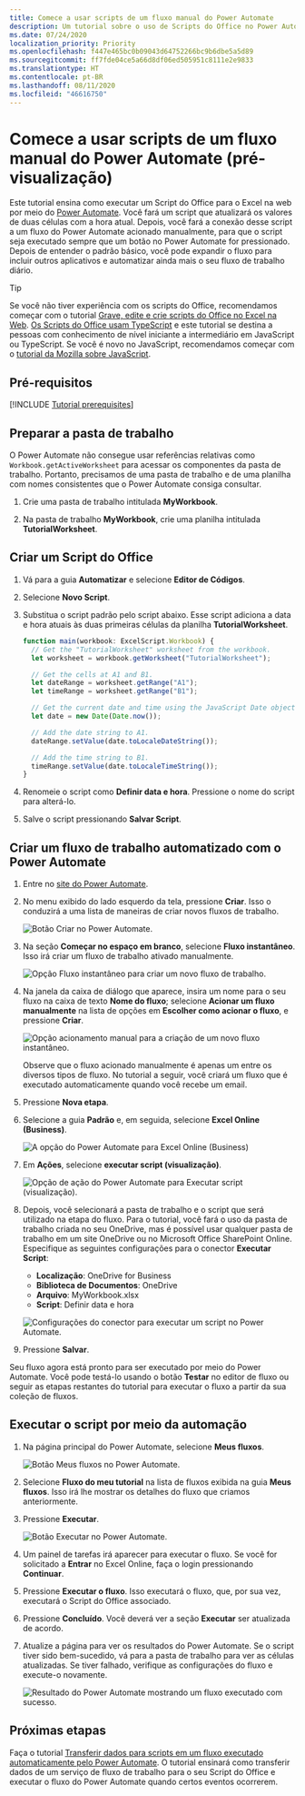 ```yaml
---
title: Comece a usar scripts de um fluxo manual do Power Automate
description: Um tutorial sobre o uso de Scripts do Office no Power Automate por meio de um acionamento manual.
ms.date: 07/24/2020
localization_priority: Priority
ms.openlocfilehash: f447e465bc0b09043d64752266bc9b6dbe5a5d89
ms.sourcegitcommit: ff7fde04ce5a66d8df06ed505951c8111e2e9833
ms.translationtype: HT
ms.contentlocale: pt-BR
ms.lasthandoff: 08/11/2020
ms.locfileid: "46616750"
---
```

# <a name="call-scripts-from-a-manual-power-automate-flow-preview"></a>Comece a usar scripts de um fluxo manual do Power Automate (pré-visualização)

Este tutorial ensina como executar um Script do Office para o Excel na web por meio do [Power Automate](https://flow.microsoft.com). Você fará um script que atualizará os valores de duas células com a hora atual. Depois, você fará a conexão desse script a um fluxo do Power Automate acionado manualmente, para que o script seja executado sempre que um botão no Power Automate for pressionado. Depois de entender o padrão básico, você pode expandir o fluxo para incluir outros aplicativos e automatizar ainda mais o seu fluxo de trabalho diário.

> [!TIP]
> Se você não tiver experiência com os scripts do Office, recomendamos começar com o tutorial [Grave, edite e crie scripts do Office no Excel na Web](excel-tutorial.md). [Os Scripts do Office usam TypeScript](../overview/code-editor-environment.md) e este tutorial se destina a pessoas com conhecimento de nível iniciante a intermediário em JavaScript ou TypeScript. Se você é novo no JavaScript, recomendamos começar com o [tutorial da Mozilla sobre JavaScript](https://developer.mozilla.org/docs/Web/JavaScript/Guide/Introduction).

## <a name="prerequisites"></a>Pré-requisitos

[!INCLUDE [Tutorial prerequisites](../includes/power-automate-tutorial-prerequisites.md)]

## <a name="prepare-the-workbook"></a>Preparar a pasta de trabalho

O Power Automate não consegue usar referências relativas como `Workbook.getActiveWorksheet` para acessar os componentes da pasta de trabalho. Portanto, precisamos de uma pasta de trabalho e de uma planilha com nomes consistentes que o Power Automate consiga consultar.

1. Crie uma pasta de trabalho intitulada **MyWorkbook**.

2. Na pasta de trabalho **MyWorkbook**, crie uma planilha intitulada **TutorialWorksheet**.

## <a name="create-an-office-script"></a>Criar um Script do Office

1. Vá para a guia **Automatizar** e selecione **Editor de Códigos**.

2. Selecione **Novo Script**.

3. Substitua o script padrão pelo script abaixo. Esse script adiciona a data e hora atuais às duas primeiras células da planilha **TutorialWorksheet**.

    ```TypeScript
    function main(workbook: ExcelScript.Workbook) {
      // Get the "TutorialWorksheet" worksheet from the workbook.
      let worksheet = workbook.getWorksheet("TutorialWorksheet");

      // Get the cells at A1 and B1.
      let dateRange = worksheet.getRange("A1");
      let timeRange = worksheet.getRange("B1");

      // Get the current date and time using the JavaScript Date object.
      let date = new Date(Date.now());

      // Add the date string to A1.
      dateRange.setValue(date.toLocaleDateString());

      // Add the time string to B1.
      timeRange.setValue(date.toLocaleTimeString());
    }
    ```

4. Renomeie o script como **Definir data e hora**. Pressione o nome do script para alterá-lo.

5. Salve o script pressionando **Salvar Script**.

## <a name="create-an-automated-workflow-with-power-automate"></a>Criar um fluxo de trabalho automatizado com o Power Automate

1. Entre no [site do Power Automate](https://flow.microsoft.com).

2. No menu exibido do lado esquerdo da tela, pressione **Criar**. Isso o conduzirá a uma lista de maneiras de criar novos fluxos de trabalho.

    ![Botão Criar no Power Automate.](../images/power-automate-tutorial-1.png)

3. Na seção **Começar no espaço em branco**, selecione **Fluxo instantâneo**. Isso irá criar um fluxo de trabalho ativado manualmente.

    ![Opção Fluxo instantâneo para criar um novo fluxo de trabalho.](../images/power-automate-tutorial-2.png)

4. Na janela da caixa de diálogo que aparece, insira um nome para o seu fluxo na caixa de texto **Nome do fluxo**; selecione **Acionar um fluxo manualmente** na lista de opções em **Escolher como acionar o fluxo**, e pressione **Criar**.

    ![Opção acionamento manual para a criação de um novo fluxo instantâneo.](../images/power-automate-tutorial-3.png)

    Observe que o fluxo acionado manualmente é apenas um entre os diversos tipos de fluxo. No tutorial a seguir, você criará um fluxo que é executado automaticamente quando você recebe um email.

5. Pressione **Nova etapa**.

6. Selecione a guia **Padrão** e, em seguida, selecione **Excel Online (Business)**.

    ![A opção do Power Automate para Excel Online (Business)](../images/power-automate-tutorial-4.png)

7. Em **Ações**, selecione **executar script (visualização)**.

    ![Opção de ação do Power Automate para Executar script (visualização).](../images/power-automate-tutorial-5.png)

8. Depois, você selecionará a pasta de trabalho e o script que será utilizado na etapa do fluxo. Para o tutorial, você fará o uso da pasta de trabalho criada no seu OneDrive, mas é possível usar qualquer pasta de trabalho em um site OneDrive ou no Microsoft Office SharePoint Online. Especifique as seguintes configurações para o conector **Executar Script**:

    - **Localização**: OneDrive for Business
    - **Biblioteca de Documentos**: OneDrive
    - **Arquivo**: MyWorkbook.xlsx
    - **Script**: Definir data e hora

    ![Configurações do conector para executar um script no Power Automate.](../images/power-automate-tutorial-6.png)

9. Pressione **Salvar**.

Seu fluxo agora está pronto para ser executado por meio do Power Automate. Você pode testá-lo usando o botão **Testar** no editor de fluxo ou seguir as etapas restantes do tutorial para executar o fluxo a partir da sua coleção de fluxos.

## <a name="run-the-script-through-power-automate"></a>Executar o script por meio da automação

1. Na página principal do Power Automate, selecione **Meus fluxos**.

    ![Botão Meus fluxos no Power Automate.](../images/power-automate-tutorial-7.png)

2. Selecione **Fluxo do meu tutorial** na lista de fluxos exibida na guia **Meus fluxos**. Isso irá lhe mostrar os detalhes do fluxo que criamos anteriormente.

3. Pressione **Executar**.

    ![Botão Executar no Power Automate.](../images/power-automate-tutorial-8.png)

4. Um painel de tarefas irá aparecer para executar o fluxo. Se você for solicitado a **Entrar** no Excel Online, faça o login pressionando **Continuar**.

5. Pressione **Executar o fluxo**. Isso executará o fluxo, que, por sua vez, executará o Script do Office associado.

6. Pressione **Concluído**. Você deverá ver a seção **Executar** ser atualizada de acordo.

7. Atualize a página para ver os resultados do Power Automate. Se o script tiver sido bem-sucedido, vá para a pasta de trabalho para ver as células atualizadas. Se tiver falhado, verifique as configurações do fluxo e execute-o novamente.

    ![Resultado do Power Automate mostrando um fluxo executado com sucesso.](../images/power-automate-tutorial-9.png)

## <a name="next-steps"></a>Próximas etapas

Faça o tutorial [Transferir dados para scripts em um fluxo executado automaticamente pelo Power Automate](excel-power-automate-trigger.md). O tutorial ensinará como transferir dados de um serviço de fluxo de trabalho para o seu Script do Office e executar o fluxo do Power Automate quando certos eventos ocorrerem.
